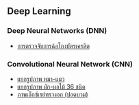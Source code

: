 ## Deep Learning

### Deep Neural Networks (DNN)
- [การตรวจจับการฉ้อโกงบัตรเครดิต](https://github.com/beachratchata/Mini_Projects/blob/main/Deep%20Learning/Credit_Card_Fraud_Detection.ipynb)

### Convolutional Neural Network (CNN)
- [แยกรูปภาพ หมา-แมว](https://github.com/beachratchata/Mini_Projects/blob/main/Deep%20Learning/Cat_Dog_CNN.ipynb)
- [แยกรูปภาพ ผัก-ผลไม้ 36 ชนิด](https://github.com/beachratchata/Mini_Projects/blob/main/Deep%20Learning/Fruit_Vegetable_CNN.ipynb)
- [ภาพเอ็กซ์เรย์ทรวงอก (ปอดบวม)](https://github.com/beachratchata/Mini_Projects/blob/main/Deep%20Learning/Pneumonia_CNN.ipynb)
